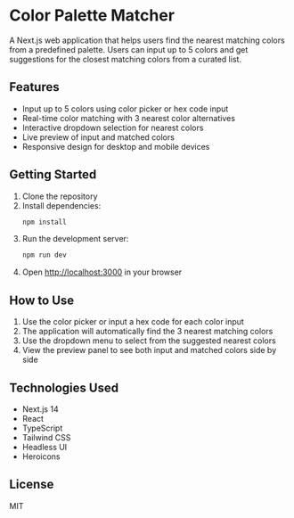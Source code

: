 # Color Palette Matcher

A Next.js web application that helps users find the nearest matching colors from a predefined palette. Users can input up to 5 colors and get suggestions for the closest matching colors from a curated list.

## Features

- Input up to 5 colors using color picker or hex code input
- Real-time color matching with 3 nearest color alternatives
- Interactive dropdown selection for nearest colors
- Live preview of input and matched colors
- Responsive design for desktop and mobile devices

## Getting Started

1. Clone the repository
2. Install dependencies:
   ```bash
   npm install
   ```
3. Run the development server:
   ```bash
   npm run dev
   ```
4. Open [http://localhost:3000](http://localhost:3000) in your browser

## How to Use

1. Use the color picker or input a hex code for each color input
2. The application will automatically find the 3 nearest matching colors
3. Use the dropdown menu to select from the suggested nearest colors
4. View the preview panel to see both input and matched colors side by side

## Technologies Used

- Next.js 14
- React
- TypeScript
- Tailwind CSS
- Headless UI
- Heroicons

## License

MIT
